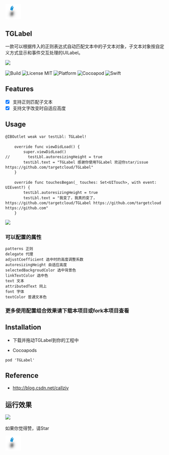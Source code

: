<img src="https://github.com/targetcloud/TGLabel/blob/master/Banners.png" width = "10%" hight = "10%"/>

## TGLabel
  
一款可以根据传入的正则表达式自动匹配文本中的子文本对象，子文本对象按自定义方式显示和事件交互处理的UILabel。

<img src="https://github.com/targetcloud/TGLabel/blob/master/屏幕快照%202017-06-20%20下午10.50.31.png" width = "40%" hight = "30%"/>

![Build](https://img.shields.io/badge/build-passing-green.svg)
![License MIT](https://img.shields.io/badge/license-MIT-green.svg?style=flat)
![Platform](https://img.shields.io/cocoapods/p/Pastel.svg?style=flat)
![Cocoapod](https://img.shields.io/badge/pod-v0.0.7-blue.svg)
![Swift](https://img.shields.io/badge/Swift-3.0-orange.svg)

## Features
- [x] 支持正则匹配子文本
- [x] 支持文字改变时自适应高度

## Usage

```
@IBOutlet weak var testLbl: TGLabel!

    override func viewDidLoad() {
        super.viewDidLoad()
//        testLbl.autoresizingHeight = true
        testLbl.text = "TGLabel 感谢你使用TGLabel 欢迎你star/issue https://github.com/targetcloud/TGLabel"
    }

    override func touchesBegan(_ touches: Set<UITouch>, with event: UIEvent?) {
        testLbl.autoresizingHeight = true
        testLbl.text = "我变了，我真的变了，https://github.com/targetcloud/TGLabel https://github.com/targetcloud https://github.com"
    }
```


<img src="https://github.com/targetcloud/TGLabel/blob/master/屏幕快照%202017-06-20%20下午10.53.06.png" width = "40%" hight = "40%"/>


### 可以配置的属性
```
patterns 正则
delegate 代理
adjustCoefficient 选中时的高度调整系数
autoresizingHeight 自适应高度
selectedBackgroudColor 选中背景色
linkTextColor 选中色
text 文本
attributedText 同上
font 字体
textColor 普通文本色
```


### 更多使用配置组合效果请下载本项目或fork本项目查看


## Installation
- 下载并拖动TGLabel到你的工程中

- Cocoapods
```
pod 'TGLabel'
```


## Reference
- http://blog.csdn.net/callzjy


## 运行效果
![](https://github.com/targetcloud/TGLabel/blob/master/laebl.gif) 

如果你觉得赞，请Star

<img src="https://github.com/targetcloud/TGLabel/blob/master/Banners.png" width = "10%" hight = "10%"/>

